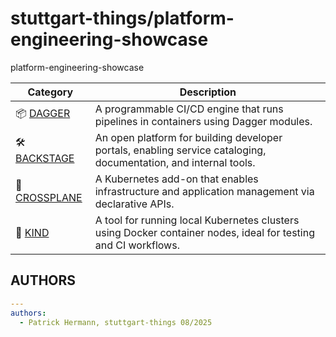 # stuttgart-things/platform-engineering-showcase

platform-engineering-showcase

| Category    | Description           |
|-------------|-----------------------|
| 📦 [DAGGER](./dagger/README.md) | A programmable CI/CD engine that runs pipelines in containers using Dagger modules. |
| 🛠️ [BACKSTAGE](./backstage/README.md) | An open platform for building developer portals, enabling service cataloging, documentation, and internal tools. |
| 🧩 [CROSSPLANE](./crossplane/README.md) | A Kubernetes add-on that enables infrastructure and application management via declarative APIs. |
| 🧱 [KIND](./kind/README.md) | A tool for running local Kubernetes clusters using Docker container nodes, ideal for testing and CI workflows. |


## AUTHORS

```yaml
---
authors:
  - Patrick Hermann, stuttgart-things 08/2025
```
